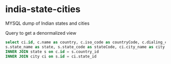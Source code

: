 # india-state-cities
MYSQL dump of Indian states and cities

Query to get a denormalized view

```sql
select ci.id, c.name as country, c.iso_code as countryCode, c.dialing_code as countryISDCode,
s.state_name as state, s.state_code as stateCode, ci.city_name as city from country c 
INNER JOIN state s on c.id = s.country_id
INNER JOIN city ci on s.id = ci.state_id
```
